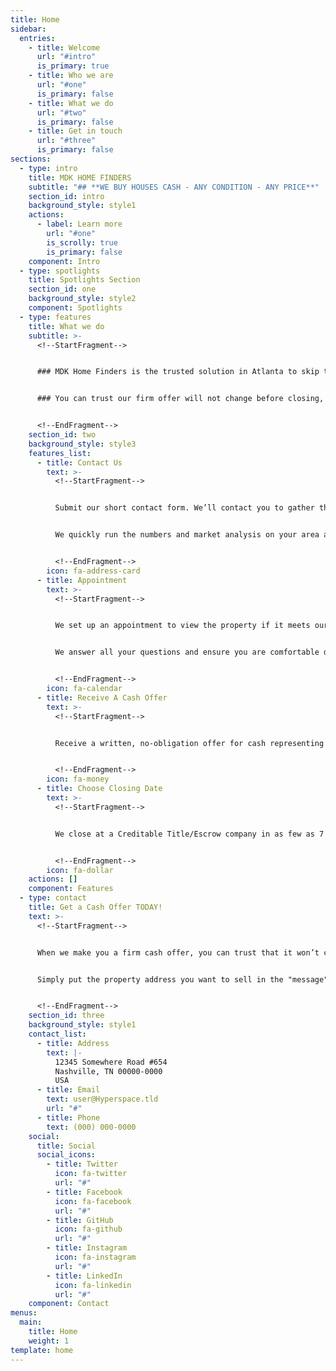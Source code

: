 ```yaml
---
title: Home
sidebar:
  entries:
    - title: Welcome
      url: "#intro"
      is_primary: true
    - title: Who we are
      url: "#one"
      is_primary: false
    - title: What we do
      url: "#two"
      is_primary: false
    - title: Get in touch
      url: "#three"
      is_primary: false
sections:
  - type: intro
    title: MDK HOME FINDERS
    subtitle: "## **WE BUY HOUSES CASH - ANY CONDITION - ANY PRICE**"
    section_id: intro
    background_style: style1
    actions:
      - label: Learn more
        url: "#one"
        is_scrolly: true
        is_primary: false
    component: Intro
  - type: spotlights
    title: Spotlights Section
    section_id: one
    background_style: style2
    component: Spotlights
  - type: features
    title: What we do
    subtitle: >-
      <!--StartFragment-->


      ### MDK Home Finders is the trusted solution in Atlanta to skip the stress, delays and uncertainty of selling homes the traditional way. By selling your house “as is” for cash to us, you won’t need to bother with repairs, cleaning or even showings. There are no commissions, we pay typical closing costs and can close quickly. It’s that easy.


      ### You can trust our firm offer will not change before closing, and you won’t be hit by any of those surprise fees. We’ll be there to walk you through each step of the sale.


      <!--EndFragment-->
    section_id: two
    background_style: style3
    features_list:
      - title: Contact Us
        text: >-
          <!--StartFragment-->


          Submit our short contact form. We’ll contact you to gather the basic information needed to build our offer.


          We quickly run the numbers and market analysis on your area and then walk you through them.


          <!--EndFragment-->
        icon: fa-address-card
      - title: Appointment
        text: >-
          <!--StartFragment-->


          We set up an appointment to view the property if it meets our criteria for a cash sale.


          We answer all your questions and ensure you are comfortable during the process.


          <!--EndFragment-->
        icon: fa-calendar
      - title: Receive A Cash Offer
        text: >-
          <!--StartFragment-->


          Receive a written, no-obligation offer for cash representing the fair value of your home.


          <!--EndFragment-->
        icon: fa-money
      - title: Choose Closing Date
        text: >-
          <!--StartFragment-->


          We close at a Creditable Title/Escrow company in as few as 7 days and get you cash for your house.


          <!--EndFragment-->
        icon: fa-dollar
    actions: []
    component: Features
  - type: contact
    title: Get a Cash Offer TODAY!
    text: >-
      <!--StartFragment-->


      When we make you a firm cash offer, you can trust that it won’t change when we close in as little as three weeks. You’ll pay no commissions, and we’ll pay typical closing costs.


      Simply put the property address you want to sell in the "message" area.


      <!--EndFragment-->
    section_id: three
    background_style: style1
    contact_list:
      - title: Address
        text: |-
          12345 Somewhere Road #654
          Nashville, TN 00000-0000
          USA
      - title: Email
        text: user@Hyperspace.tld
        url: "#"
      - title: Phone
        text: (000) 000-0000
    social:
      title: Social
      social_icons:
        - title: Twitter
          icon: fa-twitter
          url: "#"
        - title: Facebook
          icon: fa-facebook
          url: "#"
        - title: GitHub
          icon: fa-github
          url: "#"
        - title: Instagram
          icon: fa-instagram
          url: "#"
        - title: LinkedIn
          icon: fa-linkedin
          url: "#"
    component: Contact
menus:
  main:
    title: Home
    weight: 1
template: home
---
```

